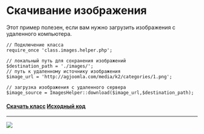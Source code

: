 
# Скачивание изображения #
Этот пример полезен, если вам нужно загрузить изображения с удаленного компьютера.
```
// Подключение класса 
require_once 'class.images.helper.php'; 

// локальный путь для сохранения изображений
$destination_path = './images/'; 
// путь к удаленному источнику изображения
$image_url = 'http://agjoomla.com/media/k2/categories/1.png'; 

// загрузка изображения с удаленного сервера
$image_source = ImagesHelper::download($image_url,$destination_path);
```
#### [Скачать класс](http://code.google.com/p/ag-php-classes/downloads/list)  [Исходный код](http://code.google.com/p/ag-php-classes/source/browse/#svn%2Ftrunk%2FImages) ####

---

<span>
<a href='http://www.gordejev.lv/'><img src='http://www.gordejev.lv/templates/gordejev/images/gora_88x31.png' /></a>
<br />
</span>